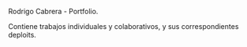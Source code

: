 Rodrigo Cabrera - Portfolio.

Contiene trabajos individuales y colaborativos, y sus correspondientes deploits.
